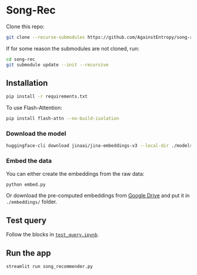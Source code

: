 # Song-Rec

Clone this repo:

```bash
git clone --recurse-submodules https://github.com/AgainstEntropy/song-rec.git
```

If for some reason the submodules are not cloned, run:

```bash
cd song-rec
git submodule update --init --recursive
```

## Installation

```bash
pip install -r requirements.txt
```

To use Flash-Attention:

```bash
pip install flash-attn --no-build-isolation
```

### Download the model

```bash
huggingface-cli download jinaai/jina-embeddings-v3 --local-dir ./models/jina-embeddings-v3
```

### Embed the data

You can either create the embeddings from the raw data:

```bash
python embed.py
```

Or download the pre-computed embeddings from [Google Drive](https://drive.google.com/drive/folders/1zcZejtGsIWJz39vXnr-XExmu6DWRItte?usp=sharing) and put it in `./embeddings/` folder.

## Test query

Follow the blocks in [`test_query.ipynb`](./test_query.ipynb).

## Run the app

```bash
streamlit run song_recommender.py
```
